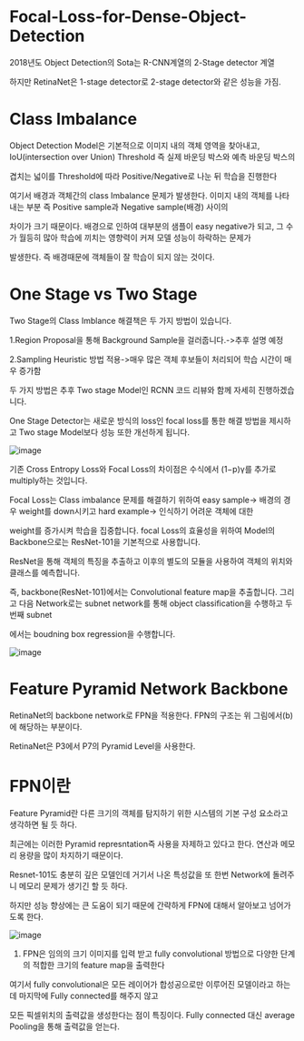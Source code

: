 # Focal-Loss-for-Dense-Object-Detection

2018년도 Object Detection의 Sota는 R-CNN계열의 2-Stage detector 계열

하지만 RetinaNet은 1-stage detector로 2-stage detector와 같은 성능을 가짐.

# Class Imbalance 

Object Detection Model은 기본적으로 이미지 내의 객체 영역을 찾아내고, IoU(intersection over Union) Threshold 즉 실제 바운딩 박스와 예측 바운딩 박스의

겹치는 넓이를 Threshold에 따라 Positive/Negative로 나눈 뒤 학습을 진행한다

여기서 배경과 객체간의 class Imbalance 문제가 발생한다. 이미지 내의 객체를 나타내는 부분 즉 Positive sample과 Negative sample(배경) 사이의

차이가 크기 때문이다. 배경으로 인하여 대부분의 샘플이 easy negative가 되고, 그 수가 월등히 많아 학습에 끼치는 영향력이 커져 모델 성능이 하락하는 문제가

발생한다. 즉 배경때문에 객체들이 잘 학습이 되지 않는 것이다.

# One Stage vs Two Stage

Two Stage의 Class Imblance 해결책은 두 가지 방법이 있습니다.

1.Region Proposal을 통해 Background Sample을 걸러줍니다.->추후 설명 예정

2.Sampling Heuristic 방법 적용->매우 많은 객체 후보들이 처리되어 학습 시간이 매우 증가함

두 가지 방법은 추후 Two stage Model인 RCNN 코드 리뷰와 함께 자세히 진행하겠습니다.

One Stage Detector는 새로운 방식의 loss인 focal loss를 통한 해결 방법을 제시하고 Two stage Model보다 성능 또한 개선하게 됩니다.

![image](https://user-images.githubusercontent.com/104436260/229714926-ab0504fe-4674-47f6-a4f8-1a6b46f02ecb.png)

기존 Cross Entropy Loss와 Focal Loss의 차이점은 수식에서 (1−p)γ를 추가로 multiply하는 것입니다.

Focal Loss는 Class imbalance 문제를 해결하기 위하여 easy sample-> 배경의 경우 weight를 down시키고 hard example-> 인식하기 어려운 객체에 대한

weight를 증가시켜 학습을 집중합니다. focal Loss의 효율성을 위하여 Model의 Backbone으로는 ResNet-101을 기본적으로 사용합니다.

ResNet을 통해 객체의 특징을 추출하고 이후의 별도의 모듈을 사용하여 객체의 위치와 클래스를 예측합니다.

즉, backbone(ResNet-101)에서는 Convolutional feature map을 추출합니다. 그리고 다음 Network로는 subnet network를 통해 object classification을 수행하고 두번째 subnet

에서는 boudning box regression을 수행합니다.

![image](https://user-images.githubusercontent.com/104436260/229718950-646ca4d8-43b9-4649-ab3b-86f915f6c056.png)

# Feature Pyramid Network Backbone

RetinaNet의 backbone network로 FPN을 적용한다. FPN의 구조는 위 그림에서(b)에 해당하는 부분이다.

RetinaNet은 P3에서 P7의 Pyramid Level을 사용한다.

# FPN이란

Feature Pyramid란 다른 크기의 객체를 탐지하기 위한 시스템의 기본 구성 요소라고 생각하면 될 듯 하다.

최근에는 이러한 Pyramid represntation즉 사용을 자제하고 있다고 한다. 연산과 메모리 용량을 많이 차지하기 때문이다.

Resnet-101도 충분히 깊은 모델인데 거기서 나온 특성값을 또 한번 Network에 돌려주니 메모리 문제가 생기긴 할 듯 하다.

하지만 성능 향상에는 큰 도움이 되기 때문에 간략하게 FPN에 대해서 알아보고 넘어가도록 한다.

![image](https://user-images.githubusercontent.com/104436260/229720661-a4e2fb9e-e21f-44c2-a1c6-dcb024380185.png)

1. FPN은 임의의 크기 이미지를 입력 받고 fully convolutional 방법으로 다양한 단계의 적합한 크기의 feature map을 출력한다

여기서 fully convolutional은 모든 레이어가 합성공으로만 이루어진 모델이라고 하는데 마지막에 Fully connected를 해주지 않고

모든 픽셀위치의 출력값을 생성한다는 점이 특징이다. Fully connected 대신 average Pooling을 통해 출력값을 얻는다.
